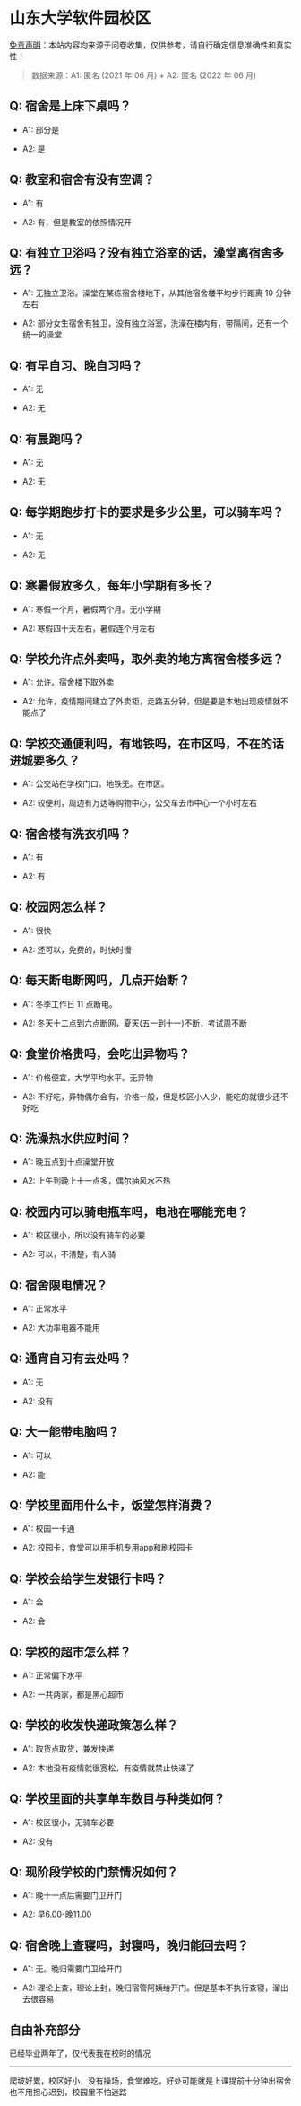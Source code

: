 # 山东大学软件园校区

[免责声明](https://colleges.chat/#_3)：本站内容均来源于问卷收集，仅供参考，请自行确定信息准确性和真实性！

> 数据来源：A1: 匿名 (2021 年 06 月) + A2: 匿名 (2022 年 06 月)

## Q: 宿舍是上床下桌吗？

- A1: 部分是

- A2: 是

## Q: 教室和宿舍有没有空调？

- A1: 有

- A2: 有，但是教室的依照情况开

## Q: 有独立卫浴吗？没有独立浴室的话，澡堂离宿舍多远？

- A1: 无独立卫浴。澡堂在某栋宿舍楼地下，从其他宿舍楼平均步行距离 10 分钟左右

- A2: 部分女生宿舍有独卫，没有独立浴室，洗澡在楼内有，带隔间，还有一个统一的澡堂

## Q: 有早自习、晚自习吗？

- A1: 无

- A2: 无

## Q: 有晨跑吗？

- A1: 无

- A2: 无

## Q: 每学期跑步打卡的要求是多少公里，可以骑车吗？

- A1: 无

- A2: 无

## Q: 寒暑假放多久，每年小学期有多长？

- A1: 寒假一个月，暑假两个月。无小学期

- A2: 寒假四十天左右，暑假连个月左右

## Q: 学校允许点外卖吗，取外卖的地方离宿舍楼多远？

- A1: 允许。宿舍楼下取外卖

- A2: 允许，疫情期间建立了外卖柜，走路五分钟，但是要是本地出现疫情就不能点了

## Q: 学校交通便利吗，有地铁吗，在市区吗，不在的话进城要多久？

- A1: 公交站在学校门口。地铁无。在市区。

- A2: 较便利，周边有万达等购物中心，公交车去市中心一个小时左右

## Q: 宿舍楼有洗衣机吗？

- A1: 有

- A2: 有

## Q: 校园网怎么样？

- A1: 很快

- A2: 还可以，免费的，时快时慢

## Q: 每天断电断网吗，几点开始断？

- A1: 冬季工作日 11 点断电。

- A2: 冬天十二点到六点断网，夏天(五一到十一)不断，考试周不断

## Q: 食堂价格贵吗，会吃出异物吗？

- A1: 价格便宜，大学平均水平。无异物

- A2: 不好吃，异物偶尔会有，价格一般，但是校区小人少，能吃的就很少还不好吃

## Q: 洗澡热水供应时间？

- A1: 晚五点到十点澡堂开放

- A2: 上午到晚上十一点多，偶尔抽风水不热

## Q: 校园内可以骑电瓶车吗，电池在哪能充电？

- A1: 校区很小，所以没有骑车的必要

- A2: 可以，不清楚，有人骑

## Q: 宿舍限电情况？

- A1: 正常水平

- A2: 大功率电器不能用

## Q: 通宵自习有去处吗？

- A1: 无

- A2: 没有

## Q: 大一能带电脑吗？

- A1: 可以

- A2: 能

## Q: 学校里面用什么卡，饭堂怎样消费？

- A1: 校园一卡通

- A2: 校园卡，食堂可以用手机专用app和刷校园卡

## Q: 学校会给学生发银行卡吗？

- A1: 会

- A2: 会

## Q: 学校的超市怎么样？

- A1: 正常偏下水平

- A2: 一共两家，都是黑心超市

## Q: 学校的收发快递政策怎么样？

- A1: 取货点取货，兼发快递

- A2: 本地没有疫情就很宽松，有疫情就禁止快递了

## Q: 学校里面的共享单车数目与种类如何？

- A1: 校区很小，无骑车必要

- A2: 没有

## Q: 现阶段学校的门禁情况如何？

- A1: 晚十一点后需要门卫开门

- A2: 早6.00-晚11.00

## Q: 宿舍晚上查寝吗，封寝吗，晚归能回去吗？

- A1: 无。晚归需要门卫给开门

- A2: 理论上查，理论上封，晚归宿管阿姨给开门。但是基本不执行查寝，溜出去很容易

## 自由补充部分

已经毕业两年了，仅代表我在校时的情况

***

爬坡好累，校区好小，没有操场，食堂难吃，好处可能就是上课提前十分钟出宿舍也不用担心迟到，校园里不怕迷路